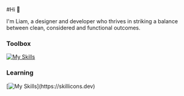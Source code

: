 #Hi 👋 

I'm Liam, a designer and developer who thrives in striking a balance
between clean, considered and functional outcomes.  

### Toolbox  
[![My Skills](https://skillicons.dev/icons?i=html,css,js)](https://skillicons.dev)

### Learning  
[![My Skills](https://skillicons.dev/icons?i=nodejs,express,react,docker,ts,nuxtjs,)](https://skillicons.dev)

